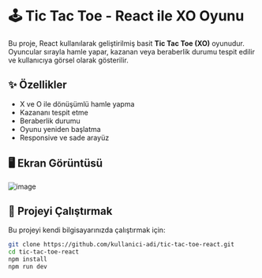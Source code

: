 # 🕹️ Tic Tac Toe - React ile XO Oyunu

Bu proje, React kullanılarak geliştirilmiş basit **Tic Tac Toe (XO)** oyunudur. Oyuncular sırayla hamle yapar, kazanan veya beraberlik durumu tespit edilir ve kullanıcıya görsel olarak gösterilir.

## ✨ Özellikler

-  X ve O ile dönüşümlü hamle yapma
-  Kazananı tespit etme
-  Beraberlik durumu
-  Oyunu yeniden başlatma
-  Responsive ve sade arayüz

## 🖥️ Ekran Görüntüsü

![image](https://github.com/user-attachments/assets/83ade81a-9130-4f25-b134-6b7ac4a0550a)

## 🚀 Projeyi Çalıştırmak

Bu projeyi kendi bilgisayarınızda çalıştırmak için:

```bash
git clone https://github.com/kullanici-adi/tic-tac-toe-react.git
cd tic-tac-toe-react
npm install
npm run dev
